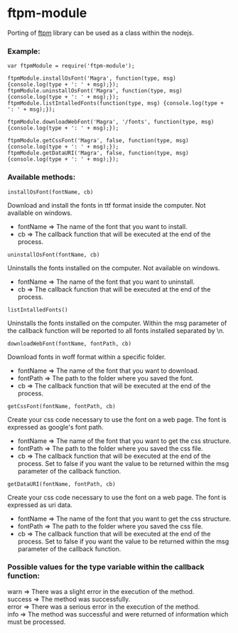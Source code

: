 ftpm-module
===========

Porting of [ftpm] library can be used as a class within the nodejs.

### Example:

```
var ftpmModule = require('ftpm-module');  

ftpmModule.installOsFont('Magra', function(type, msg) {console.log(type + ': ' + msg);});
ftpmModule.uninstallOsFont('Magra', function(type, msg) {console.log(type + ': ' + msg);});
ftpmModule.listIntalledFonts(function(type, msg) {console.log(type + ': ' + msg);});

ftpmModule.downloadWebFont('Magra', '/fonts', function(type, msg) {console.log(type + ': ' + msg);});

ftpmModule.getCssFont('Magra', false, function(type, msg) {console.log(type + ': ' + msg);});
ftpmModule.getDataURI('Magra', false, function(type, msg) {console.log(type + ': ' + msg);});
```

### Available methods:

``` 
installOsFont(fontName, cb)
```
Download and install the fonts in ttf format inside the computer. Not available on windows.

* fontName => The name of the font that you want to install.  
* cb		 => The callback function that will be executed at the end of the process.

``` 
uninstallOsFont(fontName, cb)
``` 
Uninstalls the fonts installed on the computer. Not available on windows.  

* fontName => The name of the font that you want to uninstall.  
* cb       => The callback function that will be executed at the end of the process.

``` 
listIntalledFonts()
``` 
Uninstalls the fonts installed on the computer.
Within the msg parameter of the callback function will be reported to all fonts installed separated by \n.

``` 
downloadWebFont(fontName, fontPath, cb)
``` 
Download fonts in woff format within a specific folder.

* fontName => The name of the font that you want to download.  
* fontPath => The path to the folder where you saved the font.  
* cb       => The callback function that will be executed at the end of the process.

```  
getCssFont(fontName, fontPath, cb)
``` 
Create your css code necessary to use the font on a web page. The font is expressed as google's font path.

* fontName => The name of the font that you want to get the css structure.  
* fontPath => The path to the folder where you saved the css file.  
* cb       => The callback function that will be executed at the end of the process. Set to false if you want the value to be returned within the msg parameter of the callback function.

``` 
getDataURI(fontName, fontPath, cb)
``` 
Create your css code necessary to use the font on a web page. The font is expressed as uri data.

* fontName => The name of the font that you want to get the css structure.  
* fontPath => The path to the folder where you saved the css file.  
* cb       => The callback function that will be executed at the end of the process.   Set to false if you want the value to be returned within the msg parameter of the callback function.


### Possible values for the type variable within the callback function:

warn	=> There was a slight error in the execution of the method.  
success	=> The method was successfully.  
error	=> There was a serious error in the execution of the method.  
info	=> The method was successful and were returned of information which must be processed.

[ftpm]:https://github.com/heldr/ftpm